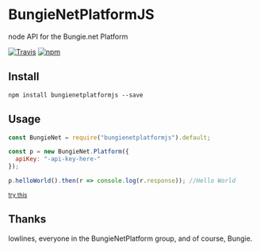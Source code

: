 # BungieNetPlatformJS
node API for the Bungie.net Platform

[![Travis](https://img.shields.io/travis/dazarobbo/BungieNetPlatformJS.svg?style=flat-square)](https://travis-ci.org/dazarobbo/BungieNetPlatformJS) [![npm](https://img.shields.io/npm/v/bungienetplatformjs.svg?style=flat-square)](https://www.npmjs.com/package/bungienetplatformjs)

## Install
```bashp
npm install bungienetplatformjs --save
```

## Usage
```js
const BungieNet = require("bungienetplatformjs").default;

const p = new BungieNet.Platform({
  apiKey: "-api-key-here-"
});

p.helloWorld().then(r => console.log(r.response)); //Hello World
```
<sup>[try this](https://runkit.com/5865c7bdb1021e0013dc5268/586f52479090c40013b47f24)</sup>

## Thanks
lowlines, everyone in the BungieNetPlatform group, and of course, Bungie.
